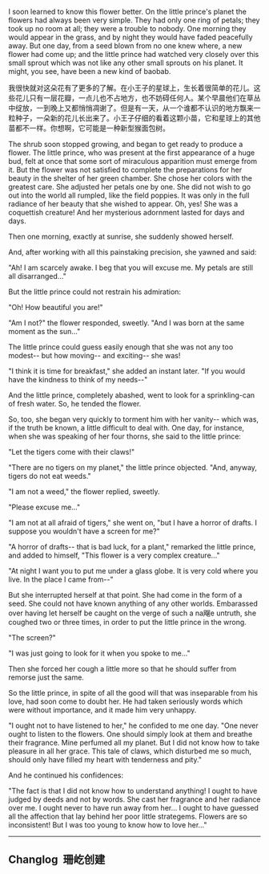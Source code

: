 I soon learned to know this flower better. On the little prince's planet the flowers had always been very simple. They had only one ring of petals; they took up no room at all; they were a trouble to nobody. One morning they would appear in the grass, and by night they would have faded peacefully away. But one day, from a seed blown from no one knew where, a new flower had come up; and the little prince had watched very closely over this small sprout which was not like any other small sprouts on his planet. It might, you see, have been a new kind of baobab.

我很快就对这朵花有了更多的了解。在小王子的星球上，生长着很简单的花儿。这些花儿只有一层花瓣，一点儿也不占地方，也不妨碍任何人。某个早晨他们在草丛中绽放，一到晚上又都悄悄凋谢了。但是有一天，从一个谁都不认识的地方飘来一粒种子，一朵新的花儿长出来了。小王子仔细的看着这颗小苗，它和星球上的其他苗都不一样。你想啊，它可能是一种新型猴面包树。

The shrub soon stopped growing, and began to get ready to produce a flower. The little prince, who was present at the first appearance of a huge bud, felt at once that some sort of miraculous apparition must emerge from it. But the flower was not satisfied to complete the preparations for her beauty in the shelter of her green chamber. She chose her colors with the greatest care. She adjusted her petals one by one. She did not wish to go out into the world all rumpled, like the field poppies. It was only in the full radiance of her beauty that she wished to appear. Oh, yes! She was a coquettish creature! And her mysterious adornment lasted for days and days.

Then one morning, exactly at sunrise, she suddenly showed herself.

And, after working with all this painstaking precision, she yawned and said:

"Ah! I am scarcely awake. I beg that you will excuse me. My petals are still all disarranged…"

But the little prince could not restrain his admiration:

"Oh! How beautiful you are!"

"Am I not?" the flower responded, sweetly. "And I was born at the same moment as the sun…"

The little prince could guess easily enough that she was not any too modest-- but how moving-- and exciting-- she was!


"I think it is time for breakfast," she added an instant later. "If you would have the kindness to think of my needs--"

And the little prince, completely abashed, went to look for a sprinkling-can of fresh water. So, he tended the flower.


So, too, she began very quickly to torment him with her vanity-- which was, if the truth be known, a little difficult to deal with. One day, for instance, when she was speaking of her four thorns, she said to the little prince:

"Let the tigers come with their claws!"


"There are no tigers on my planet," the little prince objected. "And, anyway, tigers do not eat weeds."

"I am not a weed," the flower replied, sweetly.

"Please excuse me…"

"I am not at all afraid of tigers," she went on, "but I have a horror of drafts. I suppose you wouldn't have a screen for me?"

"A horror of drafts-- that is bad luck, for a plant," remarked the little prince, and added to himself, "This flower is a very complex creature…"

"At night I want you to put me under a glass globe. It is very cold where you live. In the place I came from--"

But she interrupted herself at that point. She had come in the form of a seed. She could not have known anything of any other worlds. Embarassed over having let herself be caught on the verge of such a na飗e untruth, she coughed two or three times, in order to put the little prince in the wrong.

"The screen?"

"I was just going to look for it when you spoke to me…"

Then she forced her cough a little more so that he should suffer from remorse just the same.

So the little prince, in spite of all the good will that was inseparable from his love, had soon come to doubt her. He had taken seriously words which were without importance, and it made him very unhappy.

"I ought not to have listened to her," he confided to me one day. "One never ought to listen to the flowers. One should simply look at them and breathe their fragrance. Mine perfumed all my planet. But I did not know how to take pleasure in all her grace. This tale of claws, which disturbed me so much, should only have filled my heart with tenderness and pity."

And he continued his confidences:

"The fact is that I did not know how to understand anything! I ought to have judged by deeds and not by words. She cast her fragrance and her radiance over me. I ought never to have run away from her… I ought to have guessed all the affection that lay behind her poor little strategems. Flowers are so inconsistent! But I was too young to know how to love her…"


---

## Changlog  珊屹创建
